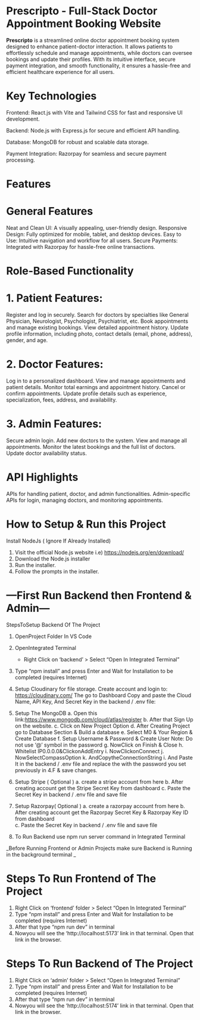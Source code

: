 # **Prescripto - Full-Stack Doctor Appointment Booking Website**

**Prescripto** is a streamlined online doctor appointment booking system designed to enhance patient-doctor interaction. It allows patients to effortlessly schedule and manage appointments, while doctors can oversee bookings and update their profiles. With its intuitive interface, secure payment integration, and smooth functionality, it ensures a hassle-free and efficient healthcare experience for all users.

# **Key Technologies**

Frontend: React.js with Vite and Tailwind CSS for fast and responsive UI development.

Backend: Node.js with Express.js for secure and efficient API handling.

Database: MongoDB for robust and scalable data storage.

Payment Integration: Razorpay for seamless and secure payment processing.


# **Features**

# **General Features**

Neat and Clean UI: A visually appealing, user-friendly design.
Responsive Design: Fully optimized for mobile, tablet, and desktop devices.
Easy to Use: Intuitive navigation and workflow for all users.
Secure Payments: Integrated with Razorpay for hassle-free online transactions.

# **Role-Based Functionality**
# 1. Patient Features:

Register and log in securely.
Search for doctors by specialties like General Physician, Neurologist, Psychologist, Psychiatrist, etc.
Book appointments and manage existing bookings.
View detailed appointment history.
Update profile information, including photo, contact details (email, phone, address), gender, and age.

# 2. Doctor Features:

Log in to a personalized dashboard.
View and manage appointments and patient details.
Monitor total earnings and appointment history.
Cancel or confirm appointments.
Update profile details such as experience, specialization, fees, address, and availability.

# 3. Admin Features:

Secure admin login.
Add new doctors to the system.
View and manage all appointments.
Monitor the latest bookings and the full list of doctors.
Update doctor availability status.


# API Highlights
APIs for handling patient, doctor, and admin functionalities.
Admin-specific APIs for login, managing doctors, and monitoring appointments.



# **How to Setup & Run this Project**

Install NodeJs ( Ignore If Already Installed)
 1. Visit the official Node.js website i.e) https://nodejs.org/en/download/
 2. Download the Node.js installer
 3. Run the installer.
 4. Follow the prompts in the installer.


 #      **—First Run Backend then Frontend & Admin—**
 StepsToSetup Backend Of The Project
  1. OpenProject Folder In VS Code
  2. OpenIntegrated Terminal
      - Right Click on ‘backend’ > Select “Open In Integrated Terminal”
  3. Type “npm install” and press Enter and Wait for Installation to be completed (requires Internet)

4. Setup Cloudinary for file storage.
  Create account and login to: https://cloudinary.com/
  The go to Dashboard
  Copy and paste the Cloud Name, API Key, And Secret Key in the
  backend / .env file:

5. Setup The MongoDB
 a. Open this link:https://www.mongodb.com/cloud/atlas/register
 b. After that Sign Up on the website.
 c. Click on New Project Option
 d. After Creating Project go to Database Section & Build a database
 e. Select M0 & Your Region & Create Database
 f. Setup Username & Password & Create User
     Note: Do not use ‘@’ symbol in the password
 g. NowClick on Finish & Close
 h. Whitelist IP0.0.0.0&ClickonAddEntry
 i. NowClickonConnect
 j. NowSelectCompassOption
 k. AndCopytheConnectionString
 i. And Paste It in the backend / .env file and replace the <password> with
 the password you set previously in 4.F & save changes.

6. Setup Stripe ( Optional )
 a. create a stripe account from here
 b. After creating account get the Stripe Secret Key from dashboard
 c. Paste the Secret Key in backend / .env file and save file

7. Setup Razorpay( Optional )
 a. create a razorpay account from here
 b. After creating account get the Razorpay Secret Key & Razorpay Key ID from dashboard    
 c. Paste the Secret Key in backend / .env file and save file

8. To Run Backend use npm run server command in Integrated Terminal

_Before Running Frontend or Admin Projects make sure Backend is
 Running in the background terminal
_

# **Steps To Run Frontend of The Project**

 1. Right Click on ‘frontend’ folder > Select “Open In Integrated Terminal”
 2. Type “npm install” and press Enter and Wait for Installation to be completed
 (requires Internet)
 3. After that type “npm run dev” in terminal
 4. Nowyou will see the ‘http://localhost:5173’ link in that terminal. Open that link
 in the browser.


# **Steps To Run Backend of The Project**

 1. Right Click on ‘admin’ folder > Select “Open In Integrated Terminal”
 2. Type “npm install” and press Enter and Wait for Installation to be
 completed (requires Internet)
 3. After that type “npm run dev” in terminal
 4. Nowyou will see the ‘http://localhost:5174’ link in that terminal. Open
 that link in the browser.
